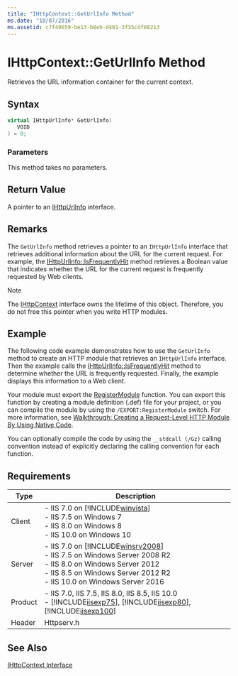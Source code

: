 ```yaml
---
title: "IHttpContext::GetUrlInfo Method"
ms.date: "10/07/2016"
ms.assetid: c7f49659-be13-b8eb-d401-3f35cdf88213
---
```

# IHttpContext::GetUrlInfo Method
Retrieves the URL information container for the current context.  
  
## Syntax  
  
```cpp  
virtual IHttpUrlInfo* GetUrlInfo(  
   VOID  
) = 0;  
```  
  
### Parameters  
 This method takes no parameters.  
  
## Return Value  
 A pointer to an [IHttpUrlInfo](../../web-development-reference/native-code-api-reference/ihttpurlinfo-interface.md) interface.  
  
## Remarks  
 The `GetUrlInfo` method retrieves a pointer to an `IHttpUrlInfo` interface that retrieves additional information about the URL for the current request. For example, the [IHttpUrlInfo::IsFrequentlyHit](../../web-development-reference/native-code-api-reference/ihttpurlinfo-isfrequentlyhit-method.md) method retrieves a Boolean value that indicates whether the URL for the current request is frequently requested by Web clients.  
  
> [!NOTE]
>  The [IHttpContext](../../web-development-reference/native-code-api-reference/ihttpcontext-interface.md) interface owns the lifetime of this object. Therefore, you do not free this pointer when you write HTTP modules.  
  
## Example  
 The following code example demonstrates how to use the `GetUrlInfo` method to create an HTTP module that retrieves an `IHttpUrlInfo` interface. Then the example calls the [IHttpUrlInfo::IsFrequentlyHit](../../web-development-reference/native-code-api-reference/ihttpurlinfo-isfrequentlyhit-method.md) method to determine whether the URL is frequently requested. Finally, the example displays this information to a Web client.  
  
<!-- TODO: review snippet reference  [!CODE [IHttpContextGetUrlInfo#1](IHttpContextGetUrlInfo#1)]  -->  
  
 Your module must export the [RegisterModule](../../web-development-reference/native-code-api-reference/pfn-registermodule-function.md) function. You can export this function by creating a module definition (.def) file for your project, or you can compile the module by using the `/EXPORT:RegisterModule` switch. For more information, see [Walkthrough: Creating a Request-Level HTTP Module By Using Native Code](../../web-development-reference/native-code-development-overview/walkthrough-creating-a-request-level-http-module-by-using-native-code.md).  
  
 You can optionally compile the code by using the `__stdcall (/Gz)` calling convention instead of explicitly declaring the calling convention for each function.  
  
## Requirements  
  
|Type|Description|  
|----------|-----------------|  
|Client|-   IIS 7.0 on [!INCLUDE[winvista](../../wmi-provider/includes/winvista-md.md)]<br />-   IIS 7.5 on Windows 7<br />-   IIS 8.0 on Windows 8<br />-   IIS 10.0 on Windows 10|  
|Server|-   IIS 7.0 on [!INCLUDE[winsrv2008](../../wmi-provider/includes/winsrv2008-md.md)]<br />-   IIS 7.5 on Windows Server 2008 R2<br />-   IIS 8.0 on Windows Server 2012<br />-   IIS 8.5 on Windows Server 2012 R2<br />-   IIS 10.0 on Windows Server 2016|  
|Product|-   IIS 7.0, IIS 7.5, IIS 8.0, IIS 8.5, IIS 10.0<br />-   [!INCLUDE[iisexp75](../../web-development-reference/native-code-api-reference/includes/iisexp75-md.md)], [!INCLUDE[iisexp80](../../web-development-reference/native-code-api-reference/includes/iisexp80-md.md)], [!INCLUDE[iisexp100](../../web-development-reference/native-code-api-reference/includes/iisexp100-md.md)]|  
|Header|Httpserv.h|  
  
## See Also  
 [IHttpContext Interface](../../web-development-reference/native-code-api-reference/ihttpcontext-interface.md)